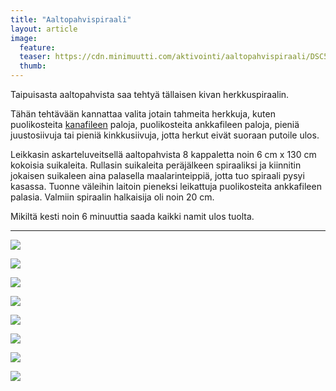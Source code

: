 ```yaml
---
title: "Aaltopahvispiraali"
layout: article
image:
  feature:
  teaser: https://cdn.minimuutti.com/aktivointi/aaltopahvispiraali/DSC53683-245px.jpg
  thumb:
---
```


Taipuisasta aaltopahvista saa tehtyä tällaisen kivan herkkuspiraalin.

Tähän tehtävään kannattaa valita jotain tahmeita herkkuja, kuten puolikosteita [kanafileen](http://clk.tradedoubler.com/click?p(210840)a(2526211)g(19927404)url(http://www.zooplus.fi/shop/koirat/luut/rocco/rocco_puruliuskat/534985)) paloja, puolikosteita ankkafileen paloja, pieniä juustosiivuja tai pieniä kinkkusiivuja, jotta herkut eivät suoraan putoile ulos.

Leikkasin askarteluveitsellä aaltopahvista 8 kappaletta noin 6 cm x 130 cm kokoisia suikaleita. Rullasin suikaleita peräjälkeen spiraaliksi ja kiinnitin jokaisen suikaleen aina palasella maalarinteippiä, jotta tuo spiraali pysyi kasassa. Tuonne väleihin laitoin pieneksi leikattuja puolikosteita ankkafileen palasia. Valmiin spiraalin halkaisija oli noin 20 cm.


Mikiltä kesti noin 6 minuuttia saada kaikki namit ulos tuolta.

---

![](https://cdn.minimuutti.com/aktivointi/aaltopahvispiraali/DSC53679-800px.jpg)

![](https://cdn.minimuutti.com/aktivointi/aaltopahvispiraali/DSC53683-800px.jpg)

![](https://cdn.minimuutti.com/aktivointi/aaltopahvispiraali/DSC53727-800px.jpg)

![](https://cdn.minimuutti.com/aktivointi/aaltopahvispiraali/DSC53702-800px.jpg)

![](https://cdn.minimuutti.com/aktivointi/aaltopahvispiraali/DSC53764-800px.jpg)

![](https://cdn.minimuutti.com/aktivointi/aaltopahvispiraali/DSC53866-800px.jpg)

![](https://cdn.minimuutti.com/aktivointi/aaltopahvispiraali/DSC53877-800px.jpg)

![](https://cdn.minimuutti.com/aktivointi/aaltopahvispiraali/DSC53839-800px.jpg)